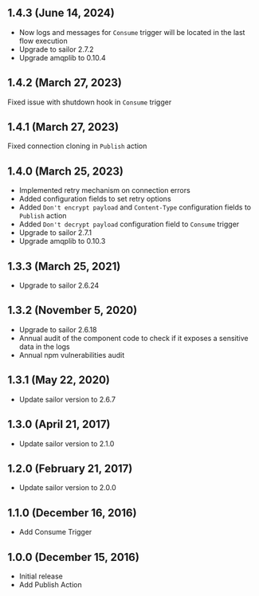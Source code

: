 ## 1.4.3 (June 14, 2024)
* Now logs and messages for `Consume` trigger will be located in the last flow execution
* Upgrade to sailor 2.7.2
* Upgrade amqplib to 0.10.4

## 1.4.2 (March 27, 2023)
Fixed issue with shutdown hook in `Consume` trigger

## 1.4.1 (March 27, 2023)
Fixed connection cloning in `Publish` action

## 1.4.0 (March 25, 2023)
* Implemented retry mechanism on connection errors
* Added configuration fields to set retry options
* Added `Don't encrypt payload` and `Content-Type` configuration fields to `Publish` action
* Added `Don't decrypt payload` configuration field to `Consume` trigger
* Upgrade to sailor 2.7.1
* Upgrade amqplib to 0.10.3

## 1.3.3 (March 25, 2021)

* Upgrade to sailor 2.6.24

## 1.3.2 (November 5, 2020)

* Upgrade to sailor 2.6.18
* Annual audit of the component code to check if it exposes a sensitive data in the logs
* Annual npm vulnerabilities audit

## 1.3.1 (May 22, 2020)

* Update sailor version to 2.6.7

## 1.3.0 (April 21, 2017)

* Update sailor version to 2.1.0

## 1.2.0 (February 21, 2017)

* Update sailor version to 2.0.0

## 1.1.0 (December 16, 2016)

* Add Consume Trigger

## 1.0.0 (December 15, 2016)

* Initial release
* Add Publish Action
